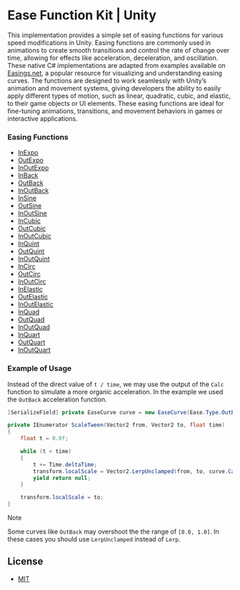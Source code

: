 # Ease Function Kit | Unity

This implementation provides a simple set of easing functions for various speed modifications in Unity. Easing functions are commonly used in animations to create smooth transitions and control the rate of change over time, allowing for effects like acceleration, deceleration, and oscillation. These native C# implementations are adapted from examples available on [Easings.net](https://easings.net/), a popular resource for visualizing and understanding easing curves. The functions are designed to work seamlessly with Unity’s animation and movement systems, giving developers the ability to easily apply different types of motion, such as linear, quadratic, cubic, and elastic, to their game objects or UI elements. These easing functions are ideal for fine-tuning animations, transitions, and movement behaviors in games or interactive applications.

### Easing Functions

- [InExpo](https://easings.net/#easeInExpo)
- [OutExpo](https://easings.net/#easeOutExpo)
- [InOutExpo](https://easings.net/#easeInOutExpo)
- [InBack](https://easings.net/#easeInBack)
- [OutBack](https://easings.net/#easeOutBack)
- [InOutBack](https://easings.net/#easeInOutBack)
- [InSine](https://easings.net/#easeInSine)
- [OutSine](https://easings.net/#easeOutSine)
- [InOutSine](https://easings.net/#easeInOutSine)
- [InCubic](https://easings.net/#easeInCubic)
- [OutCubic](https://easings.net/#easeOutCubic)
- [InOutCubic](https://easings.net/#easeInOutCubic)
- [InQuint](https://easings.net/#easeInQuint)
- [OutQuint](https://easings.net/#easeOutQuint)
- [InOutQuint](https://easings.net/#easeInOutQuint)
- [InCirc](https://easings.net/#easeInCirc)
- [OutCirc](https://easings.net/#easeOutCirc)
- [InOutCirc](https://easings.net/#easeInOutCirc)
- [InElastic](https://easings.net/#easeInElastic)
- [OutElastic](https://easings.net/#easeOutElastic)
- [InOutElastic](https://easings.net/#easeInOutElastic)
- [InQuad](https://easings.net/#easeInQuad)
- [OutQuad](https://easings.net/#easeOutQuad)
- [InOutQuad](https://easings.net/#easeInOutQuad)
- [InQuart](https://easings.net/#easeInQuart)
- [OutQuart](https://easings.net/#easeOutQuart)
- [InOutQuart](https://easings.net/#easeInOutQuart)

### Example of Usage
Instead of the direct value of `t / time`, we may use the output of the `Calc` function to simulate a more organic acceleration. In the example we used the `OutBack` acceleration function.
```cs
[SerializeField] private EaseCurve curve = new EaseCurve(Ease.Type.OutBack);

private IEnumerator ScaleTween(Vector2 from, Vector2 to, float time)
{
    float t = 0.0f;

    while (t < time)
    {
        t += Time.deltaTime;
        transform.localScale = Vector2.LerpUnclamped(from, to, curve.Calc(t / time));
        yield return null;
    }

    transform.localScale = to;
}
```
> [!Note] 
> Some curves like `OutBack` may overshoot the the range of `[0.0, 1.0]`. In these cases you should use `LerpUnclamped` instead of `Lerp`.

## License
- [MIT](https://choosealicense.com/licenses/mit/)
